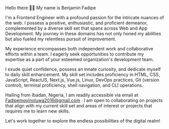 
Hello there ✊🏾
My name is Benjamin Fadipe 

I'm a Frontend Engineer  with a profound passion for the intricate nuances of the web. I possess a positive, enthusiastic, and proficient demeanor, complemented by a diverse skill set that spans across Web and App Development. My journey in these domains has not only honed my abilities but also fueled my relentless pursuit of improvement.

My experience encompasses both independent work and collaborative efforts within a team. I eagerly seek opportunities to contribute my expertise as a part of your esteemed organization's development team.

I exude quiet confidence, possess an innate curiosity, and dedicate myself to daily skill enhancement. My skill set includes proficiency in HTML, CSS, JavaScript, ReactJS, Next.js, Vue.js, Linux, DevOps practices, Git (version control), terminal proficiency, shell navigation, and CLI operations.

Hailing from Ibadan, Nigeria, I am readily accessible via email at Fadipemoyinoluwa2016@gmail.com  . I am open to collaborating on projects that align with my current skill set and areas of interest or projects that requires me to learn new skills.

Let's work together to explore the endless possibilities of the digital realm!


